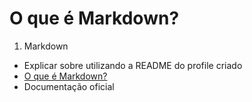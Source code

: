 # O que é Markdown?

1. Markdown

* Explicar sobre utilizando a README do profile criado
* [O que é Markdown?](https://learn.microsoft.com/en-us/training/modules/communicate-using-markdown/2-what-is-markdown)
* Documentação oficial
